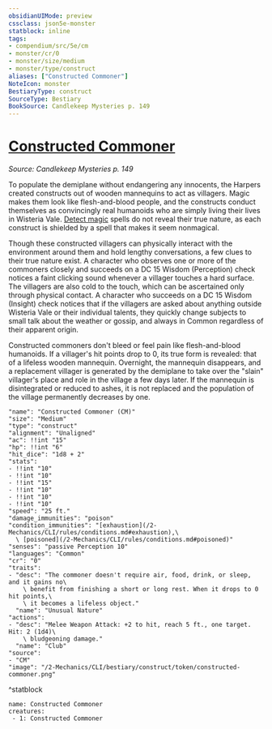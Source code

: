 ```yaml
---
obsidianUIMode: preview
cssclass: json5e-monster
statblock: inline
tags:
- compendium/src/5e/cm
- monster/cr/0
- monster/size/medium
- monster/type/construct
aliases: ["Constructed Commoner"]
NoteIcon: monster
BestiaryType: construct
SourceType: Bestiary
BookSource: Candlekeep Mysteries p. 149
---
```

# [Constructed Commoner](2-Mechanics/CLI/bestiary/construct/constructed-commoner-cm.md)
*Source: Candlekeep Mysteries p. 149*  

To populate the demiplane without endangering any innocents, the Harpers created constructs out of wooden mannequins to act as villagers. Magic makes them look like flesh-and-blood people, and the constructs conduct themselves as convincingly real humanoids who are simply living their lives in Wisteria Vale. [Detect magic](/2-Mechanics/CLI/spells/detect-magic.md) spells do not reveal their true nature, as each construct is shielded by a spell that makes it seem nonmagical.

Though these constructed villagers can physically interact with the environment around them and hold lengthy conversations, a few clues to their true nature exist. A character who observes one or more of the commoners closely and succeeds on a DC 15 Wisdom (Perception) check notices a faint clicking sound whenever a villager touches a hard surface. The villagers are also cold to the touch, which can be ascertained only through physical contact. A character who succeeds on a DC 15 Wisdom (Insight) check notices that if the villagers are asked about anything outside Wisteria Vale or their individual talents, they quickly change subjects to small talk about the weather or gossip, and always in Common regardless of their apparent origin.

Constructed commoners don't bleed or feel pain like flesh-and-blood humanoids. If a villager's hit points drop to 0, its true form is revealed: that of a lifeless wooden mannequin. Overnight, the mannequin disappears, and a replacement villager is generated by the demiplane to take over the "slain" villager's place and role in the village a few days later. If the mannequin is disintegrated or reduced to ashes, it is not replaced and the population of the village permanently decreases by one.

```statblock
"name": "Constructed Commoner (CM)"
"size": "Medium"
"type": "construct"
"alignment": "Unaligned"
"ac": !!int "15"
"hp": !!int "6"
"hit_dice": "1d8 + 2"
"stats":
- !!int "10"
- !!int "10"
- !!int "15"
- !!int "10"
- !!int "10"
- !!int "10"
"speed": "25 ft."
"damage_immunities": "poison"
"condition_immunities": "[exhaustion](/2-Mechanics/CLI/rules/conditions.md#exhaustion),\
  \ [poisoned](/2-Mechanics/CLI/rules/conditions.md#poisoned)"
"senses": "passive Perception 10"
"languages": "Common"
"cr": "0"
"traits":
- "desc": "The commoner doesn't require air, food, drink, or sleep, and it gains no\
    \ benefit from finishing a short or long rest. When it drops to 0 hit points,\
    \ it becomes a lifeless object."
  "name": "Unusual Nature"
"actions":
- "desc": "Melee Weapon Attack: +2 to hit, reach 5 ft., one target. Hit: 2 (1d4)\
    \ bludgeoning damage."
  "name": "Club"
"source":
- "CM"
"image": "/2-Mechanics/CLI/bestiary/construct/token/constructed-commoner.png"
```
^statblock

```encounter-table
name: Constructed Commoner
creatures:
 - 1: Constructed Commoner
```